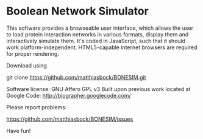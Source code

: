Boolean Network Simulator
==================

This software provides a browseable user interface,
which allows the user to load protein interaction networks in various formats,
display them and interactively simulate them.
It's coded in JavaScript, such that it should work platform-independent.
HTML5-capable internet browsers are required for proper rendering.

Download using

git clone https://github.com/matthiasbock/BONESIM.git

Software license: GNU Affero GPL v3
Built upon previous work located at Google Code:
http://biographer.googlecode.com/

Please report problems:

https://github.com/matthiasbock/BONESIM/issues

Have fun!
